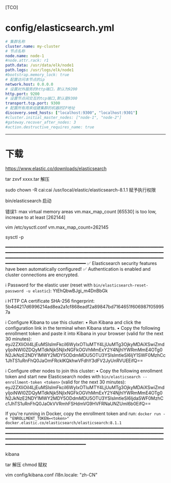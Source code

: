 [TCO]

# config/elasticsearch.yml
```yml
# 集群名称
cluster.name: my-cluster
# 节点名称        
node.name: node-1
#node.attr.rack: r1
path.data: /usr/data/elk/node1
path.logs: /usr/logs/elk/node1
#bootstrap.memory_lock: true
# 配置访问本节点的ip
network.host: 0.0.0.0  
# 设置对外服务的http端口，默认为9200
http.port: 9200
# 设置节点间交互的tcp端口,默认是9300
transport.tcp.port: 9300
# 配置所有用来组建集群的机器的IP地址     
discovery.seed_hosts: ["localhost:9300", "localhost:9301"]
#cluster.initial_master_nodes: ["node-1", "node-2"]
#gateway.recover_after_nodes: 3
#action.destructive_requires_name: true
```


---

# 下载
https://www.elastic.co/downloads/elasticsearch

tar zxvf xxxx.tar 解压

sudo chown -R cai:cai /usr/local/elastic/elasticsearch-8.1.1 赋予执行权限

bin/elasticsearch 启动


错误1:
max virtual memory areas vm.max_map_count [65530] is too low, increase to at least [262144]

vim /etc/sysctl.conf
vm.max_map_count=262145

sysctl -p

━━━━━━━━━━━━━━━━━━━━━━━━━━━━━━━━━━━━━━━━━━━━━━━━━━━━━━━━━━━━━━━━━━━━━━━━━━━━━━━━━━━━━━━━━━━━━━━━━━━━━━━━━━━━━━━━━━━━━━━━━━━━━━━━━━━━━━━━━━━━━━━━━━━━━━━━━━━━━━━━━━━━━━━━━━━━━━━━━━━━━━━━━━━━━━━━━━━━━━━━━━━━━━━
✅ Elasticsearch security features have been automatically configured!
✅ Authentication is enabled and cluster connections are encrypted.

ℹ️  Password for the elastic user (reset with `bin/elasticsearch-reset-password -u elastic`):
  YtEhQbwBJgi_m4DnBbGk

ℹ️  HTTP CA certificate SHA-256 fingerprint:
  5b4d4217d6996214ad8ea2a1cf868eadf2a89847bd7164651f606987f059957a

ℹ️  Configure Kibana to use this cluster:
• Run Kibana and click the configuration link in the terminal when Kibana starts.
• Copy the following enrollment token and paste it into Kibana in your browser (valid for the next 30 minutes):
  eyJ2ZXIiOiI4LjEuMSIsImFkciI6WyIxOTIuMTY4LjUuMTg3OjkyMDAiXSwiZmdyIjoiNWI0ZDQyMTdkNjk5NjIxNGFkOGVhMmExY2Y4NjhlYWRmMmE4OTg0N2JkNzE2NDY1MWY2MDY5ODdmMDU5OTU3YSIsImtleSI6IjY1SWF0MzhCc1JhTS1uRnFhQ0JaOmFRcklKQkhwVFdhY3dFV2JyUnRVUEEifQ==

ℹ️ Configure other nodes to join this cluster:
• Copy the following enrollment token and start new Elasticsearch nodes with `bin/elasticsearch --enrollment-token <token>` (valid for the next 30 minutes):
  eyJ2ZXIiOiI4LjEuMSIsImFkciI6WyIxOTIuMTY4LjUuMTg3OjkyMDAiXSwiZmdyIjoiNWI0ZDQyMTdkNjk5NjIxNGFkOGVhMmExY2Y4NjhlYWRmMmE4OTg0N2JkNzE2NDY1MWY2MDY5ODdmMDU5OTU3YSIsImtleSI6IjdaSWF0MzhCc1JhTS1uRnFhQ0JaOkVVRmhFSHdmVG9HVFRNaUNZUml6b0EifQ==

  If you're running in Docker, copy the enrollment token and run:
  `docker run -e "ENROLLMENT_TOKEN=<token>" docker.elastic.co/elasticsearch/elasticsearch:8.1.1`
━━━━━━━━━━━━━━━━━━━━━━━━━━━━━━━━━━━━━━━━━━━━━━━━━━━━━━━━━━━━━━━━━━━━━━━━━━━━━━━━━━━━━━━━━━━━━━━━━━━━━━━━━━━━━━━━━━━━━━━━━━━━━━━━━━━━━━━━━━━━━━━━━━━━━━━━━━━━━━━━━━━━━━━━━━━━━━━━━━━━━━━━━━━━━━━━━━━━━━━━━━━━━━━


kibana

tar 解压
chmod 赋权

vim config/kibana.conf
i18n.locale: "zh-CN"

